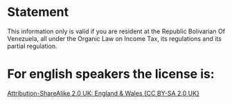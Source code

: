 # Statement
This information only is valid if you are resident at the
Republic Bolivarian Of Venezuela, all under the Organic Law on Income Tax,
its regulations and its partial regulation.

# For english speakers the license is:
[Attribution-ShareAlike 2.0 UK: England & Wales {CC BY-SA 2.0 UK}](https://creativecommons.org/licenses/by-sa/2.0/uk/)
